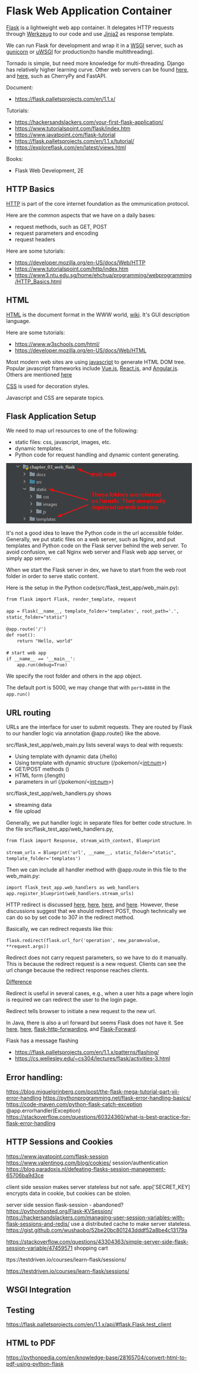 # Flask Web Application Container

[Flask](https://pypi.org/project/Flask/) is a lightweight web app container. 
It delegates HTTP requests through [Werkzeug](https://palletsprojects.com/p/werkzeug/)
to our code and use [Jinja2](https://pypi.org/project/Jinja2/) as response template.

We can run Flask for development and wrap it in a [WSGI](https://wsgi.readthedocs.io/en/latest/) 
server, such as
[gunicorn](https://gunicorn.org/)
or [uWSGI](https://uwsgi-docs.readthedocs.io/en/latest/) 
for production(to handle multithreading).

Tornado is simple, but need more knowledge for multi-threading.
Django has relatively higher learning curve. 
Other web servers can be found [here](https://steelkiwi.com/blog/top-10-python-web-frameworks-to-learn/),
and [here](https://scoutapm.com/blog/the-most-popular-python-web-frameworks-in-2020),
such as CherryPy and FastAPI.

Document: 
- https://flask.palletsprojects.com/en/1.1.x/

Tutorials:
- https://hackersandslackers.com/your-first-flask-application/
- https://www.tutorialspoint.com/flask/index.htm
- https://www.javatpoint.com/flask-tutorial
- https://flask.palletsprojects.com/en/1.1.x/tutorial/
- https://exploreflask.com/en/latest/views.html

Books:
- Flask Web Development, 2E

## HTTP Basics

[HTTP](https://en.wikipedia.org/wiki/Hypertext_Transfer_Protocol) is part of the core 
internet foundation as the ommunication protocol. 

Here are the common aspects that we have on a daily bases:
- request methods, such as GET, POST
- request parameters and encoding
- request headers

Here are some tutorials:
- https://developer.mozilla.org/en-US/docs/Web/HTTP
- https://www.tutorialspoint.com/http/index.htm
- https://www3.ntu.edu.sg/home/ehchua/programming/webprogramming/HTTP_Basics.html

## HTML

[HTML](https://html.spec.whatwg.org/) is the document format in the WWW world, 
[wiki](https://en.wikipedia.org/wiki/HTML). It's GUI description language.

Here are some tutorials:
- https://www.w3schools.com/html/
- https://developer.mozilla.org/en-US/docs/Web/HTML

Most modern web sites are using [javascript](https://en.wikipedia.org/wiki/JavaScript)
to generate HTML DOM tree. Popular javascript frameworks include
[Vue.js](https://vuejs.org/), [React.js](https://reactjs.org/), and 
[Angular.js](https://angularjs.org/). Others are mentioned 
[here](https://www.lambdatest.com/blog/best-javascript-framework-2020/)

[CSS](https://en.wikipedia.org/wiki/CSS) is used for decoration styles.

Javascript and CSS are separate topics.

## Flask Application Setup
We need to map url resources to one of the following:
- static files: css, javascript, images, etc.
- dynamic templates.
- Python code for request handling and dynamic content generating.

![web_structure](docs/web_structure.png)

It's not a good idea to leave the Python code in the url accessible
folder. Generally, we put static files on a web server, such as Nginx,
and put templates and Python code on the Flask server behind the
web server. To avoid confusion, we call Nginx web server and Flask
web app server, or simply app server.

When we start the Flask server in dev, we have to start from the
web root folder in order to serve static content.

Here is the setup in the Python code(src/flask_test_app/web_main.py):

```
from flask import Flask, render_template, request

app = Flask(__name__, template_folder='templates', root_path='.', static_folder="static")

@app.route('/')  
def root():
    return "Hello, world"
    
# start web app
if __name__ == '__main__':
    app.run(debug=True)
```

We specify the root folder and others in the app object.

The default port is 5000, we may change that with
```port=8888``` in the ```app.run()```

## URL routing
URLs are the interface for user to submit requests. They are routed by Flask
to our handler logic via annotation @app.route() like the above.

src/flask_test_app/web_main.py lists several ways to deal with requests:
- Using template with dynamic data (/hello)
- Using template with dynamic structure (/pokemon/<<int:num>>)
- GET/POST methods ()
- HTML form (/length)
- parameters in url (/pokemon/<<int:num>>)

src/flask_test_app/web_handlers.py shows
- streaming data
- file upload

Generally, we put handler logic in separate files for better code
structure. In the file src/flask_test_app/web_handlers.py, 

```
from flask import Response, stream_with_context, Blueprint

stream_urls = Blueprint('url', __name__, static_folder="static", template_folder='templates')

```

Then we can include all handler method with @app.route in this file
to the web_main.py:

```
import flask_test_app.web_handlers as web_handlers
app.register_blueprint(web_handlers.stream_urls)
```

HTTP redirect is discussed 
[here](https://stackoverflow.com/questions/14343812/redirecting-to-url-in-flask),
[here](https://stackoverflow.com/questions/54690994/how-to-send-post-request-using-flask-redirect),
[here](https://stackoverflow.com/questions/15473626/make-a-post-request-while-redirecting-in-flask/15480983#15480983),
and [here](https://softwareengineering.stackexchange.com/questions/99894/why-doesnt-http-have-post-redirect).
However, these discussions suggest that we should redirect POST, though
technically we can do so by set code to 307 in the redirect method.

Basically, we can redirect requests like this:

```
flask.redirect(flask.url_for('operation', new_param=value, **request.args))
```

Redirect does not carry request parameters, so we have to do it manually.
This is because the redirect request is a new request. Clients can see the
url change because the redirect response reaches clients.

[Difference](http://www.differencebetween.net/technology/difference-between-forward-and-redirect/)

Redirect is useful in several cases, e.g., when a user hits a page where login
is required we can redirect the user to the login page.

Redirect tells browser to initiate a new request to the new url.

In Java, there is also a url forward but seems Flask does not have it.
See [here](https://www.baeldung.com/servlet-redirect-forward),
[here](http://www.differencebetween.net/technology/difference-between-forward-and-redirect/),
[flask-http-forwarding](https://github.com/casetext/flask-http-forwarding),
and [Flask-Forward](https://pythonhosted.org/Flask-Forward/).

Flask has a message flashing
- https://flask.palletsprojects.com/en/1.1.x/patterns/flashing/
- https://cs.wellesley.edu/~cs304/lectures/flask/activities-3.html

## Error handling:  
https://blog.miguelgrinberg.com/post/the-flask-mega-tutorial-part-vii-error-handling
https://pythonprogramming.net/flask-error-handling-basics/
https://code-maven.com/python-flask-catch-exception
@app.errorhandler(Exception)
https://stackoverflow.com/questions/60324360/what-is-best-practice-for-flask-error-handling

## HTTP Sessions and Cookies

https://www.javatpoint.com/flask-session
https://www.valentinog.com/blog/cookies/
session/authentication
https://blog.paradoxis.nl/defeating-flasks-session-management-65706ba9d3ce

client side session makes server stateless but not safe.
app['SECRET_KEY] encrypts data in cookie, but cookies
can be stolen.

server side session
flask-session - abandoned?
https://pythonhosted.org/Flask-KVSession/
https://hackersandslackers.com/managing-user-session-variables-with-flask-sessions-and-redis/
use a distributed cache to make server stateless.
https://gist.github.com/wushaobo/52be20bc801243dddf52a8be4c13179a

https://stackoverflow.com/questions/43304363/simple-server-side-flask-session-variable/47459571
shopping cart

ttps://testdriven.io/courses/learn-flask/sessions/

https://testdriven.io/courses/learn-flask/sessions/

## WSGI Integration

## Testing
https://flask.palletsprojects.com/en/1.1.x/api/#flask.Flask.test_client

## HTML to PDF
https://pythonpedia.com/en/knowledge-base/28165704/convert-html-to-pdf-using-python-flask









